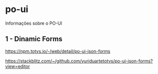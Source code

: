 # po-ui
Informações sobre o PO-UI

## 1 - Dinamic Forms

https://npm.totvs.io/-/web/detail/po-ui-json-forms

https://stackblitz.com/~/github.com/yuriduartetotvs/po-ui-json-forms?view=editor
